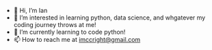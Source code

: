 - 👋 Hi, I’m Ian
- 👀 I’m interested in learning python, data science, and whgatever my coding journey throws at me!
- 🌱 I’m currently learning to code python!
- 📫 How to reach me at imccright@gmail.com

<!---
imccright/imccright is a ✨ special ✨ repository because its `README.md` (this file) appears on your GitHub profile.
You can click the Preview link to take a look at your changes.
--->
